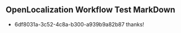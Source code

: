 ## OpenLocalization Workflow Test MarkDown
* 6df8031a-3c52-4c8a-b300-a939b9a82b87 
thanks!<!--HONumber=Mar16_HO4-->
